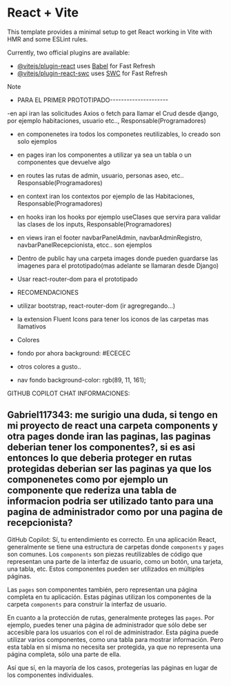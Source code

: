 # React + Vite

This template provides a minimal setup to get React working in Vite with HMR and some ESLint rules.

Currently, two official plugins are available:

- [@vitejs/plugin-react](https://github.com/vitejs/vite-plugin-react/blob/main/packages/plugin-react/README.md) uses [Babel](https://babeljs.io/) for Fast Refresh
- [@vitejs/plugin-react-swc](https://github.com/vitejs/vite-plugin-react-swc) uses [SWC](https://swc.rs/) for Fast Refresh

> [!NOTE]
- PARA EL PRIMER PROTOTIPADO---------------------

-en api iran las solicitudes Axios o fetch para llamar el Crud desde django, por ejemplo habitaciones, usuario etc.., Responsable(Programadores)

- en componenetes ira todos los componetes reutilizables, lo creado son solo ejemplos 
- en pages iran los componentes a utilizar ya sea un tabla o un componentes que devuelve algo
- en routes las rutas de admin, usuario, personas aseo, etc.. Responsable(Programadores)
- en context iran los contextos por ejemplo de las Habitaciones, Responsable(Programadores)

- en hooks iran los hooks por ejemplo useClases que servira para validar las clases de los inputs, Responsable(Programadores)
- en views iran el footer navbarPanelAdmin, navbarAdminRegistro, navbarPanelRecepcionista, etcc.. son ejemplos
- Dentro de public hay una carpeta images donde pueden guardarse las imagenes para el prototipado(mas adelante se llamaran desde Django)

- Usar react-router-dom para el prototipado

- RECOMENDACIONES
- utilizar bootstrap, react-router-dom (ir agregregando...)
- la extension Fluent Icons para tener los iconos de las carpetas mas llamativos

- Colores
- fondo por ahora background: #ECECEC
- otros colores a gusto..
- nav fondo  background-color: rgb(89, 11, 161);



GITHUB COPILOT CHAT INFORMACIONES:

Gabriel117343: me surigio una duda, si tengo en mi proyecto de react una carpeta components y otra pages donde iran las paginas, las paginas deberian tener los componentes?, si es asi entonces lo que deberia proteger en rutas protegidas deberian ser las paginas ya que los componenetes como por ejemplo un componente que rederiza una tabla de informacion podria ser utilizado tanto para una pagina de administrador como por una pagina de recepcionista?
----------------------------------------
GitHub Copilot: Sí, tu entendimiento es correcto. En una aplicación React, generalmente se tiene una estructura de carpetas donde `components` y `pages` son comunes. 
Los `components` son piezas reutilizables de código que representan una parte de la interfaz de usuario, como un botón, una tarjeta, una tabla, etc. Estos componentes pueden ser utilizados en múltiples páginas.

Las `pages` son componentes también, pero representan una página completa en tu aplicación. Estas páginas utilizan los componentes de la carpeta `components` para construir la interfaz de usuario.

En cuanto a la protección de rutas, generalmente proteges las `pages`. Por ejemplo, puedes tener una página de administrador que sólo debe ser accesible para los usuarios con el rol de administrador. Esta página puede utilizar varios componentes, como una tabla para mostrar información. Pero esta tabla en sí misma no necesita ser protegida, ya que no representa una página completa, sólo una parte de ella.

Así que sí, en la mayoría de los casos, protegerías las páginas en lugar de los componentes individuales.
